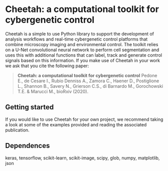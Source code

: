 # Cheetah: a computational toolkit for cybergenetic control

Cheetah is a simple to use Python library to support the development of analysis workflows and real-time cybergenetic control platforms that combine microscopy imaging and environmental control. The toolkit relies on a U-Net convolutional neural network to perform cell segmentation and uses this with additional functions that can label, track and generate control signals based on this information. If you make use of Cheetah in your work we ask that you cite the following paper:

> **Cheetah: a computational toolkit for cybergenetic control**
>Pedone E., de Cesare I., Rubio Denniss A., Zamora C., Haener D., Postiglione L., Shannon B., Savery N., Grierson C.S., di Barnardo M., Gorochowski T.E. & Marucci M., bioRxiv (2020).

## Getting started

If you would like to use Cheetah for your own project, we recommend taking a look at some of the examples provided and reading the associated publication.

## Dependences
keras, tensorflow, scikit-learn, scikit-image, scipy, glob, numpy, matplotlib, json
